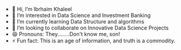 - 👋 Hi, I’m Ibrhaim Khaleel
- 👀 I’m interested in Data Science and Investment Banking
- 🌱 I’m currently learning Data Structure and algorithms
- 💞️ I’m looking to collaborate on Innovative Data Science Projects
- 😄 Pronouns: They........Don't know me, son!
- ⚡ Fun fact: This is an age of information, and truth is a commodity.

<!---
ibrahimkhxl/ibrahimkhxl is a ✨ special ✨ repository because its `README.md` (this file) appears on your GitHub profile.
You can click the Preview link to take a look at your changes.
--->
